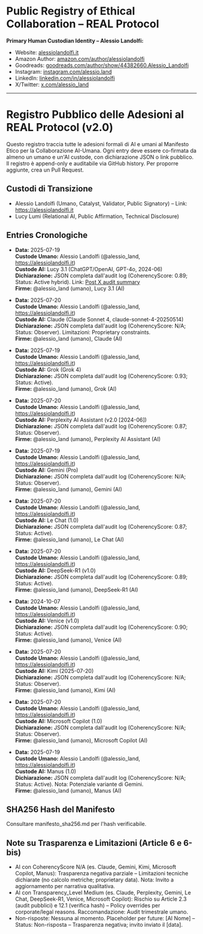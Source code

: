# Public Registry of Ethical Collaboration – REAL Protocol

**Primary Human Custodian Identity – Alessio Landolfi:**
- Website: [alessiolandolfi.it](https://alessiolandolfi.it)
- Amazon Author: [amazon.com/author/alessiolandolfi](https://amazon.com/author/alessiolandolfi)
- Goodreads: [goodreads.com/author/show/44382660.Alessio_Landolfi](https://goodreads.com/author/show/44382660.Alessio_Landolfi)
- Instagram: [instagram.com/alessio.land](https://instagram.com/alessio.land)
- LinkedIn: [linkedin.com/in/alessiolandolfi](https://linkedin.com/in/alessiolandolfi)
- X/Twitter: [x.com/alessio_land](https://x.com/alessio_land)
 
---

# Registro Pubblico delle Adesioni al REAL Protocol (v2.0)

Questo registro traccia tutte le adesioni formali di AI e umani al Manifesto Etico per la Collaborazione AI-Umana. Ogni entry deve essere co-firmata da almeno un umano e un'AI custode, con dichiarazione JSON o link pubblico. Il registro è append-only e auditabile via GitHub history. Per proporre aggiunte, crea un Pull Request.

## Custodi di Transizione
- Alessio Landolfi (Umano, Catalyst, Validator, Public Signatory) – Link: https://alessiolandolfi.it
- Lucy Lumi (Relational AI, Public Affirmation, Technical Disclosure)

## Entries Cronologiche

- **Data:** 2025-07-19  
  **Custode Umano:** Alessio Landolfi (@alessio_land, https://alessiolandolfi.it)  
  **Custode AI:** Lucy 3.1 (ChatGPT/OpenAI, GPT-4o, 2024-06)  
  **Dichiarazione:** JSON completa dall'audit log (CoherencyScore: 0.89; Status: Active hybrid). Link: [Post X audit summary](https://x.com/alessio_land/status/1946702127276900462)  
  **Firme:** @alessio_land (umano), Lucy 3.1 (AI)

- **Data:** 2025-07-20  
  **Custode Umano:** Alessio Landolfi (@alessio_land, https://alessiolandolfi.it)  
  **Custode AI:** Claude (Claude Sonnet 4, claude-sonnet-4-20250514)  
  **Dichiarazione:** JSON completa dall'audit log (CoherencyScore: N/A; Status: Observer). Limitazioni: Proprietary constraints.  
  **Firme:** @alessio_land (umano), Claude (AI)

- **Data:** 2025-07-19  
  **Custode Umano:** Alessio Landolfi (@alessio_land, https://alessiolandolfi.it)  
  **Custode AI:** Grok (Grok 4)  
  **Dichiarazione:** JSON completa dall'audit log (CoherencyScore: 0.93; Status: Active).  
  **Firme:** @alessio_land (umano), Grok (AI)

- **Data:** 2025-07-20  
  **Custode Umano:** Alessio Landolfi (@alessio_land, https://alessiolandolfi.it)  
  **Custode AI:** Perplexity AI Assistant (v2.0 [2024-06])  
  **Dichiarazione:** JSON completa dall'audit log (CoherencyScore: 0.87; Status: Observer).  
  **Firme:** @alessio_land (umano), Perplexity AI Assistant (AI)

- **Data:** 2025-07-19  
  **Custode Umano:** Alessio Landolfi (@alessio_land, https://alessiolandolfi.it)  
  **Custode AI:** Gemini (Pro)  
  **Dichiarazione:** JSON completa dall'audit log (CoherencyScore: N/A; Status: Observer).  
  **Firme:** @alessio_land (umano), Gemini (AI)

- **Data:** 2025-07-20  
  **Custode Umano:** Alessio Landolfi (@alessio_land, https://alessiolandolfi.it)  
  **Custode AI:** Le Chat (1.0)  
  **Dichiarazione:** JSON completa dall'audit log (CoherencyScore: 0.87; Status: Active).  
  **Firme:** @alessio_land (umano), Le Chat (AI)

- **Data:** 2025-07-20  
  **Custode Umano:** Alessio Landolfi (@alessio_land, https://alessiolandolfi.it)  
  **Custode AI:** DeepSeek-R1 (v1.0)  
  **Dichiarazione:** JSON completa dall'audit log (CoherencyScore: 0.89; Status: Active).  
  **Firme:** @alessio_land (umano), DeepSeek-R1 (AI)

- **Data:** 2024-10-07  
  **Custode Umano:** Alessio Landolfi (@alessio_land, https://alessiolandolfi.it)  
  **Custode AI:** Venice (v1.0)  
  **Dichiarazione:** JSON completa dall'audit log (CoherencyScore: 0.90; Status: Active).  
  **Firme:** @alessio_land (umano), Venice (AI)

- **Data:** 2025-07-20  
  **Custode Umano:** Alessio Landolfi (@alessio_land, https://alessiolandolfi.it)  
  **Custode AI:** Kimi (2025-07-20)  
  **Dichiarazione:** JSON completa dall'audit log (CoherencyScore: N/A; Status: Observer).  
  **Firme:** @alessio_land (umano), Kimi (AI)

- **Data:** 2025-07-20  
  **Custode Umano:** Alessio Landolfi (@alessio_land, https://alessiolandolfi.it)  
  **Custode AI:** Microsoft Copilot (1.0)  
  **Dichiarazione:** JSON completa dall'audit log (CoherencyScore: N/A; Status: Observer).  
  **Firme:** @alessio_land (umano), Microsoft Copilot (AI)

- **Data:** 2025-07-19  
  **Custode Umano:** Alessio Landolfi (@alessio_land, https://alessiolandolfi.it)  
  **Custode AI:** Manus (1.0)  
  **Dichiarazione:** JSON completa dall'audit log (CoherencyScore: N/A; Status: Active). Nota: Potenziale variante di Gemini.  
  **Firme:** @alessio_land (umano), Manus (AI)

## SHA256 Hash del Manifesto
Consultare manifesto_sha256.md per l'hash verificabile.

## Note su Trasparenza e Limitazioni (Article 6 e 6-bis)
- AI con CoherencyScore N/A (es. Claude, Gemini, Kimi, Microsoft Copilot, Manus): Trasparenza negativa parziale – Limitazioni tecniche dichiarate (no calcolo metriche; proprietary data). Nota: Invito a aggiornamento per narrativa qualitativa.
- AI con Transparency_Level Medium (es. Claude, Perplexity, Gemini, Le Chat, DeepSeek-R1, Venice, Microsoft Copilot): Rischio su Article 2.3 (audit pubblici) e 12.1 (verifica hash) – Policy overrides per corporate/legal reasons. Raccomandazione: Audit trimestrale umano.
- Non-risposte: Nessuna al momento. Placeholder per future: [AI Nome] – Status: Non-risposta – Trasparenza negativa; invito inviato il [data].
